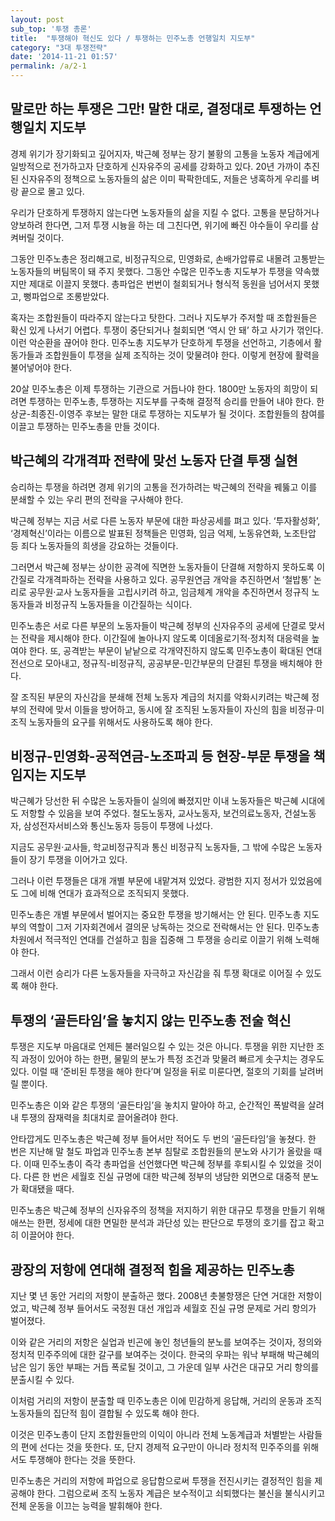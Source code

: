 ```yaml
---
layout: post
sub_top: '투쟁 총론'
title:  "투쟁해야 혁신도 있다 / 투쟁하는 민주노총 언행일치 지도부"
category: "3대 투쟁전략"
date: '2014-11-21 01:57'
permalink: /a/2-1
---
```


## 말로만 하는 투쟁은 그만! 말한 대로, 결정대로 투쟁하는 언행일치 지도부

경제 위기가 장기화되고 깊어지자, 박근혜 정부는 장기 불황의 고통을 노동자 계급에게 일방적으로 전가하고자 단호하게 신자유주의 공세를 강화하고 있다. 20년 가까이 추진된 신자유주의 정책으로 노동자들의 삶은 이미 팍팍한데도, 저들은 냉혹하게 우리를 벼랑 끝으로 몰고 있다.

우리가 단호하게 투쟁하지 않는다면 노동자들의 삶을 지킬 수 없다. 고통을 분담하거나 양보하려 한다면, 그저 투쟁 시늉을 하는 데 그친다면, 위기에 빠진 야수들이 우리를 삼켜버릴 것이다.

그동안 민주노총은 정리해고로, 비정규직으로, 민영화로, 손배가압류로 내몰려 고통받는 노동자들의 버팀목이 돼 주지 못했다. 그동안 수많은 민주노총 지도부가 투쟁을 약속했지만 제대로 이끌지 못했다. 총파업은 번번이 철회되거나 형식적 동원을 넘어서지 못했고, 뻥파업으로 조롱받았다.

혹자는 조합원들이 따라주지 않는다고 탓한다. 그러나 지도부가 주저할 때 조합원들은 확신 있게 나서기 어렵다. 투쟁이 중단되거나 철회되면 ‘역시 안 돼’ 하고 사기가 꺾인다. 이런 악순환을 끊어야 한다. 민주노총 지도부가 단호하게 투쟁을 선언하고, 기층에서 활동가들과 조합원들이 투쟁을 실제 조직하는 것이 맞물려야 한다. 이렇게 현장에 활력을 불어넣어야 한다.

20살 민주노총은 이제 투쟁하는 기관으로 거듭나야 한다. 1800만 노동자의 희망이 되려면 투쟁하는 민주노총, 투쟁하는 지도부를 구축해 결정적 승리를 만들어 내야 한다. 한상균-최종진-이영주 후보는 말한 대로 투쟁하는 지도부가 될 것이다. 조합원들의 참여를 이끌고 투쟁하는 민주노총을 만들 것이다.


## 박근혜의 각개격파 전략에 맞선 노동자 단결 투쟁 실현

승리하는 투쟁을 하려면 경제 위기의 고통을 전가하려는 박근혜의 전략을 꿰뚫고 이를 분쇄할 수 있는 우리 편의 전략을 구사해야 한다.

박근혜 정부는 지금 서로 다른 노동자 부문에 대한 파상공세를 펴고 있다. ‘투자활성화’, ‘경제혁신’이라는 이름으로 발표된 정책들은 민영화, 임금 억제, 노동유연화, 노조탄압 등 죄다 노동자들의 희생을 강요하는 것들이다.

그러면서 박근혜 정부는 상이한 공격에 직면한 노동자들이 단결해 저항하지 못하도록 이간질로 각개격파하는 전략을 사용하고 있다. 공무원연금 개악을 추진하면서 ‘철밥통’ 논리로 공무원·교사 노동자들을 고립시키려 하고, 임금체계 개악을 추진하면서 정규직 노동자들과 비정규직 노동자들을 이간질하는 식이다.

민주노총은 서로 다른 부문의 노동자들이 박근혜 정부의 신자유주의 공세에 단결로 맞서는 전략을 제시해야 한다. 이간질에 놀아나지 않도록 이데올로기적·정치적 대응력을 높여야 한다. 또, 공격받는 부문이 낱낱으로 각개약진하지 않도록 민주노총이 확대된 연대 전선으로 모아내고, 정규직-비정규직, 공공부문-민간부문의 단결된 투쟁을 배치해야 한다.

잘 조직된 부문의 자신감을 분쇄해 전체 노동자 계급의 처지를 악화시키려는 박근혜 정부의 전략에 맞서 이들을 방어하고, 동시에 잘 조직된 노동자들이 자신의 힘을 비정규·미조직 노동자들의 요구를 위해서도 사용하도록 해야 한다.


## 비정규-민영화-<span/>공적연금-노조파괴 등 현장-부문 투쟁을 책임지는 지도부

박근혜가 당선한 뒤 수많은 노동자들이 실의에 빠졌지만 이내 노동자들은 박근혜 시대에도 저항할 수 있음을 보여 주었다. 철도노동자, 교사노동자, 보건의료노동자, 건설노동자, 삼성전자서비스와 통신노동자 등등이 투쟁에 나섰다.

지금도 공무원·교사들, 학교비정규직과 통신 비정규직 노동자들, 그 밖에 수많은 노동자들이 장기 투쟁을 이어가고 있다.

그러나 이런 투쟁들은 대개 개별 부문에 내맡겨져 있었다. 광범한 지지 정서가 있었음에도 그에 비해 연대가 효과적으로 조직되지 못했다.

민주노총은 개별 부문에서 벌어지는 중요한 투쟁을 방기해서는 안 된다. 민주노총 지도부의 역할이 그저 기자회견에서 결의문 낭독하는 것으로 전락해서는 안 된다. 민주노총 차원에서 적극적인 연대를 건설하고 힘을 집중해 그 투쟁을 승리로 이끌기 위해 노력해야 한다.

그래서 이런 승리가 다른 노동자들을 자극하고 자신감을 줘 투쟁 확대로 이어질 수 있도록 해야 한다.


## 투쟁의 ‘골든타임’을 놓치지 않는 민주노총 전술 혁신

투쟁은 지도부 마음대로 언제든 불러일으킬 수 있는 것은 아니다. 투쟁을 위한 지난한 조직 과정이 있어야 하는 한편, 물밑의 분노가 특정 조건과 맞물려 빠르게 솟구치는 경우도 있다. 이럴 때 ‘준비된 투쟁을 해야 한다’며 일정을 뒤로 미룬다면, 절호의 기회를 날려버릴 뿐이다.

민주노총은 이와 같은 투쟁의 ‘골든타임’을 놓치지 말아야 하고, 순간적인 폭발력을 살려내 투쟁의 잠재력을 최대치로 끌어올려야 한다.

안타깝게도 민주노총은 박근혜 정부 들어서만 적어도 두 번의 ‘골든타임’을 놓쳤다. 한 번은 지난해 말 철도 파업과 민주노총 본부 침탈로 조합원들의 분노와 사기가 올랐을 때다. 이때 민주노총이 즉각 총파업을 선언했다면 박근혜 정부를 후퇴시킬 수 있었을 것이다. 다른 한 번은 세월호 진실 규명에 대한 박근혜 정부의 냉담한 외면으로 대중적 분노가 확대됐을 때다.

민주노총은 박근혜 정부의 신자유주의 정책을 저지하기 위한 대규모 투쟁을 만들기 위해 애쓰는 한편, 정세에 대한 면밀한 분석과 과단성 있는 판단으로 투쟁의 호기를 잡고 확고히 이끌어야 한다.


## 광장의 저항에 연대해 결정적 힘을 제공하는 민주노총

지난 몇 년 동안 거리의 저항이 분출하곤 했다. 2008년 촛불항쟁은 단연 거대한 저항이었고, 박근혜 정부 들어서도 국정원 대선 개입과 세월호 진실 규명 문제로 거리 항의가 벌어졌다.

이와 같은 거리의 저항은 실업과 빈곤에 놓인 청년들의 분노를 보여주는 것이자, 정의와 정치적 민주주의에 대한 갈구를 보여주는 것이다. 한국의 우파는 워낙 부패해 박근혜의 남은 임기 동안 부패는 거듭 폭로될 것이고, 그 가운데 일부 사건은 대규모 거리 항의를 분출시킬 수 있다.

이처럼 거리의 저항이 분출할 때 민주노총은 이에 민감하게 응답해, 거리의 운동과 조직 노동자들의 집단적 힘이 결합될 수 있도록 해야 한다.

이것은 민주노총이 단지 조합원들만의 이익이 아니라 전체 노동계급과 처별받는 사람들의 편에 선다는 것을 뜻한다. 또, 단지 경제적 요구만이 아니라 정치적 민주주의를 위해서도 투쟁해야 한다는 것을 뜻한다.

민주노총은 거리의 저항에 파업으로 응답함으로써 투쟁을 전진시키는 결정적인 힘을 제공해야 한다. 그럼으로써 조직 노동자 계급은 보수적이고 쇠퇴했다는 불신을 불식시키고 전체 운동을 이끄는 능력을 발휘해야 한다.